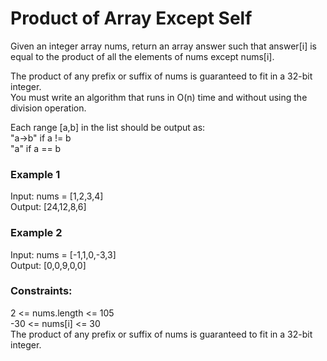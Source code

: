 <h1>Product of Array Except Self</h1>
<p>Given an integer array nums, return an array answer such that answer[i] is equal to the product of all the elements of nums except nums[i].</p>

<p>The product of any prefix or suffix of nums is guaranteed to fit in a 32-bit integer.<br>
You must write an algorithm that runs in O(n) time and without using the division operation.</p>

<p>Each range [a,b] in the list should be output as:<br>
"a->b" if a != b<br>
"a" if a == b</p>

<h3>Example 1</h3>
<p>Input: nums = [1,2,3,4]<br>
Output: [24,12,8,6]</p>

<h3>Example 2</h3>
<p>Input: nums = [-1,1,0,-3,3]<br>
Output: [0,0,9,0,0]</p>

<h3>Constraints:</h3>
<p>2 <= nums.length <= 105<br>
-30 <= nums[i] <= 30<br>
The product of any prefix or suffix of nums is guaranteed to fit in a 32-bit integer.</p>
